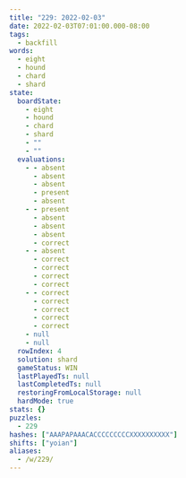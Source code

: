 ```yaml
---
title: "229: 2022-02-03"
date: 2022-02-03T07:01:00.000-08:00
tags:
  - backfill
words:
  - eight
  - hound
  - chard
  - shard
state:
  boardState:
    - eight
    - hound
    - chard
    - shard
    - ""
    - ""
  evaluations:
    - - absent
      - absent
      - absent
      - present
      - absent
    - - present
      - absent
      - absent
      - absent
      - correct
    - - absent
      - correct
      - correct
      - correct
      - correct
    - - correct
      - correct
      - correct
      - correct
      - correct
    - null
    - null
  rowIndex: 4
  solution: shard
  gameStatus: WIN
  lastPlayedTs: null
  lastCompletedTs: null
  restoringFromLocalStorage: null
  hardMode: true
stats: {}
puzzles:
  - 229
hashes: ["AAAPAPAAACACCCCCCCCCXXXXXXXXXX"]
shifts: ["yoian"]
aliases:
  - /w/229/
---
```

<!-- more -->
